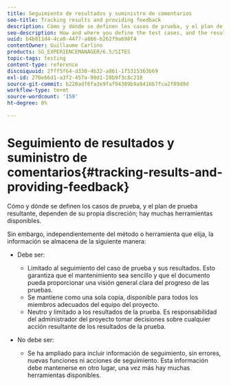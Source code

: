 ```yaml
---
title: Seguimiento de resultados y suministro de comentarios
seo-title: Tracking results and providing feedback
description: Cómo y dónde se definen los casos de prueba, y el plan de prueba resultante, quedan a su discreción
seo-description: How and where you define the test cases, and the resulting test plan, is at your own discretion
uuid: b4b811d4-4ca0-4477-a866-b262f9a698f4
contentOwner: Guillaume Carlino
products: SG_EXPERIENCEMANAGER/6.5/SITES
topic-tags: testing
content-type: reference
discoiquuid: 2fff5f64-d330-4b32-a861-1f5315363b69
exl-id: 270e66d1-a3f2-457a-90d1-28b9f3c8c218
source-git-commit: b220adf6fa3e9faf94389b9a9416b7fca2f89d9d
workflow-type: tm+mt
source-wordcount: '159'
ht-degree: 0%

---
```


# Seguimiento de resultados y suministro de comentarios{#tracking-results-and-providing-feedback}

Cómo y dónde se definen los casos de prueba, y el plan de prueba resultante, dependen de su propia discreción; hay muchas herramientas disponibles.

Sin embargo, independientemente del método o herramienta que elija, la información se almacena de la siguiente manera:

* Debe ser:

   * Limitado al seguimiento del caso de prueba y sus resultados. Esto garantiza que el mantenimiento sea sencillo y que el documento pueda proporcionar una visión general clara del progreso de las pruebas.
   * Se mantiene como una sola copia, disponible para todos los miembros adecuados del equipo del proyecto.
   * Neutro y limitado a los resultados de la prueba. Es responsabilidad del administrador del proyecto tomar decisiones sobre cualquier acción resultante de los resultados de la prueba.

* No debe ser:

   * Se ha ampliado para incluir información de seguimiento, sin errores, nuevas funciones ni acciones de seguimiento. Esta información debe mantenerse en otro lugar, una vez más hay muchas herramientas disponibles.

